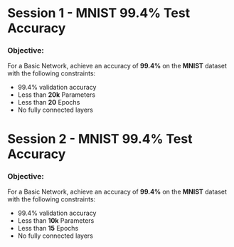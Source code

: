 # Session 1 - MNIST 99.4% Test Accuracy

###	Objective:
For a Basic Network, achieve an accuracy of **99.4%** on the **MNIST** dataset with the following constraints:

- 99.4% validation accuracy
- Less than **20k** Parameters
- Less than **20** Epochs
- No fully connected layers

# Session 2 - MNIST 99.4% Test Accuracy

###	Objective:
For a Basic Network, achieve an accuracy of **99.4%** on the **MNIST** dataset with the following constraints:

- 99.4% validation accuracy
- Less than **10k** Parameters
- Less than **15** Epochs
- No fully connected layers

